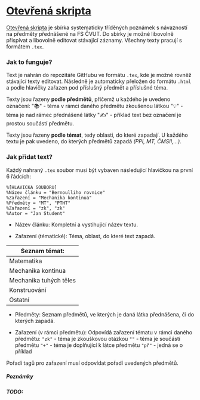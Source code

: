 # [Otevřená skripta](http://www.o2rw.eu/)

[Otevřená skripta](http://www.o2rw.eu/) je sbírka systematicky tříděných poznámek s návazností na předměty přednášené na FS ČVUT. Do sbírky je možné libovolně přispívat a libovolně editovat stávající záznamy. Všechny texty pracují s formátem `.tex`.

### Jak to funguje?

Text je nahrán do repozitáře GitHubu ve formátu `.tex`, kde je možné rovněž stávající texty editovat. Následně je automaticky přeložen do formátu `.html` a podle hlavičky zařazen pod příslušný předmět a příslušné téma.

Texty jsou řazeny **podle předmětů**, přičemž u každého je uvedeno označení:
"📚" - téma v rámci daného předmětu zkoušenou látkou
"💡" - téma je nad rámec přednášené látky
"✍️" - příklad
text bez označení je prostou součástí předmětu.

Texty jsou řazeny **podle témat**, tedy oblasti, do které zapadají. U každého textu je pak uvedeno, do kterých předmětů zapadá *(PPI, MT, ČMSII,...)*.

### Jak přidat text?
Každý nahraný `.tex` soubor musí být vybaven následující hlavičkou na první 6 řádcích:

```
%[HLAVICKA SOUBORU]
%Název článku = "Bernoulliho rovnice"
%Zařazení = "Mechanika kontinua"
%Předměty = "MT", "PTHT"
%Zařazení = "zk", "zk"
%Autor = "Jan Student"
```
* Název článku:
Kompletní a vystihující název textu.

* Zařazení (tématické):
Téma, oblast, do které text zapadá.

| Seznam témat:          |
|------------------------|
| Matematika             |
| Mechanika kontinua     |
| Mechanika tuhých těles |
| Konstruování           |
| Ostatní                |

* Předměty:
Seznam předmětů, ve kterých je daná látka přednášena, či do kterých zapadá.

* Zařazení (v rámci předmětu):
Odpovídá zařazení tématu v rámci daného předmětu:
`"zk"` - téma je zkouškovou otázkou
`""` - téma je součástí předmětu
`"+"` - téma je doplňující k látce předmětu
`"př"` - jedná se o příklad

Pořadí tagů pro zařazení musí odpovídat pořadí uvedených předmětů.

##### Poznámky

##### TODO:

